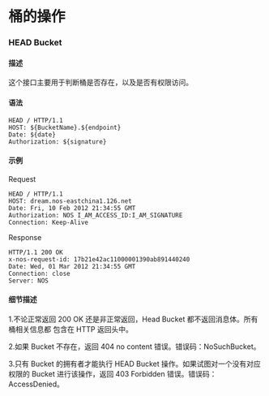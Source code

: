 # 桶的操作
### **HEAD Bucket**

#### **描述** 
这个接口主要用于判断桶是否存在，以及是否有权限访问。

#### **语法** 

    HEAD / HTTP/1.1
    HOST: ${BucketName}.${endpoint}
    Date: ${date}
    Authorization: ${signature}

#### **示例**
Request

    HEAD / HTTP/1.1
    HOST: dream.nos-eastchina1.126.net
    Date: Fri, 10 Feb 2012 21:34:55 GMT
    Authorization: NOS I_AM_ACCESS_ID:I_AM_SIGNATURE
    Connection: Keep-Alive

Response

    HTTP/1.1 200 OK
    x-nos-request-id: 17b21e42ac11000001390ab891440240
    Date: Wed, 01 Mar 2012 21:34:55 GMT
    Connection: close
    Server: NOS

#### **细节描述**

1.不论正常返回 200 OK 还是非正常返回，Head Bucket 都不返回消息体。所有桶相关信息都 包含在 HTTP 返回头中。

2.如果 Bucket 不存在，返回 404 no content 错误。错误码：NoSuchBucket。

3.只有 Bucket 的拥有者才能执行 HEAD Bucket 操作。如果试图对一个没有对应权限的 Bucket 进行该操作，返回 403 Forbidden 错误。错误码：AccessDenied。
